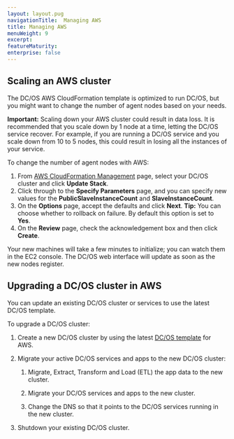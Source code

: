 ```yaml
---
layout: layout.pug
navigationTitle:  Managing AWS
title: Managing AWS
menuWeight: 9
excerpt:
featureMaturity:
enterprise: false
---
```


<!-- This source repo for this topic is https://github.com/dcos/dcos-docs -->


## Scaling an AWS cluster

The DC/OS AWS CloudFormation template is optimized to run DC/OS, but you might want to change the number of agent nodes based on your needs.

**Important:** Scaling down your AWS cluster could result in data loss. It is recommended that you scale down by 1 node at a time, letting the DC/OS service recover. For example, if you are running a DC/OS service and you scale down from 10 to 5 nodes, this could result in losing all the instances of your service.

To change the number of agent nodes with AWS:

1.  From [AWS CloudFormation Management][3] page, select your DC/OS cluster and click **Update Stack**.
2.  Click through to the **Specify Parameters** page, and you can specify new values for the **PublicSlaveInstanceCount** and **SlaveInstanceCount**.
3.  On the **Options** page, accept the defaults and click **Next**. **Tip:** You can choose whether to rollback on failure. By default this option is set to **Yes**.
4.  On the **Review** page, check the acknowledgement box and then click **Create**.

Your new machines will take a few minutes to initialize; you can watch them in the EC2 console. The DC/OS web interface will update as soon as the new nodes register.

## Upgrading a DC/OS cluster in AWS

You can update an existing DC/OS cluster or services to use the latest DC/OS template.

To upgrade a DC/OS cluster:

1.  Create a new DC/OS cluster by using the latest [DC/OS template][2] for AWS.

2.  Migrate your active DC/OS services and apps to the new DC/OS cluster:

    1.  Migrate, Extract, Transform and Load (ETL) the app data to the new cluster.

    2.  Migrate your DC/OS services and apps to the new cluster.

    3.  Change the DNS so that it points to the DC/OS services running in the new cluster.

3.  Shutdown your existing DC/OS cluster.

 [1]: /1.7/administration/securing-your-cluster/
 [2]: /latest/administration/installing/cloud/aws/
 [3]: https://console.aws.amazon.com/cloudformation/home
